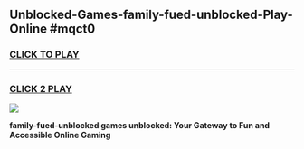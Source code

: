 
## Unblocked-Games-family-fued-unblocked-Play-Online #mqct0
<h3>
<a href="https://news.freeplayer.one?title=family-fued-unblocked&ref=3">CLICK TO PLAY</a></h3>
<hr>

<h3>
<a href="https://news.freeplayer.one?title=family-fued-unblocked&ref=3">CLICK 2 PLAY</a>
  
</h3>

<a href="https://news.freeplayer.one?title=family-fued-unblocked&ref=3"><img src="https://clearcache.store/games.png"></a>


**family-fued-unblocked games unblocked: Your Gateway to Fun and Accessible Online Gaming**
